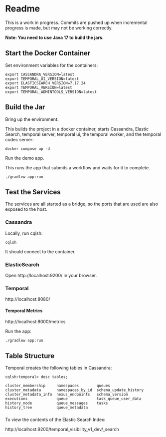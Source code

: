 # Readme

This is a work in progress.  Commits are pushed up when incremental progress is made, but may not be working correctly.

**Note: You need to use Java 17 to build the jars.**

## Start the Docker Container

Set environment variables for the containers:

```shell
export CASSANDRA_VERSION=latest
export TEMPORAL_UI_VERSION=latest
export ELASTICSEARCH_VERSION=7.17.24
export TEMPORAL_VERSION=latest
export TEMPORAL_ADMINTOOLS_VERSION=latest
```

## Build the Jar

Bring up the environment.

This builds the project in a docker container, starts Cassandra, Elastic Search, temporal server, temporal ui, 
the temporal worker, and the temporal codec server:

```shell
docker compose up -d
```

Run the demo app.  

This runs the app that submits a workflow and waits for it to complete.

```shell
./gradlew app:run
```

## Test the Services 

The services are all started as a bridge, so the ports that are used are also exposed to the host.

### Cassandra

Locally, run cqlsh:

```shell
cqlsh
```

It should connect to the container.


### ElasticSearch

Open http://localhost:9200/ in your browser.

### Temporal 

http://localhost:8080/

#### Temporal Metrics

http://localhost:8000/metrics




Run the app:

```shell
./gradlew app:run
```

## Table Structure

Temporal creates the following tables in Cassandra:

```shell
cqlsh:temporal> desc tables;

cluster_membership     namespaces        queues
cluster_metadata       namespaces_by_id  schema_update_history
cluster_metadata_info  nexus_endpoints   schema_version
executions             queue             task_queue_user_data
history_node           queue_messages    tasks
history_tree           queue_metadata
```


### 

To view the contents of the Elastic Search Index:

http://localhost:9200/temporal_visibility_v1_dev/_search
